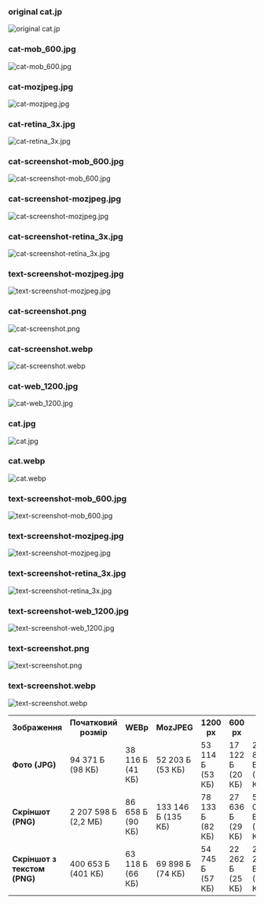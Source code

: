 ### original cat.jp
![original cat.jp](./images/cat.jpg)

### cat-mob_600.jpg
![cat-mob_600.jpg](./images/cat-mob_600.jpg)

### cat-mozjpeg.jpg
![cat-mozjpeg.jpg](./images/cat-mozjpeg.jpg)

### cat-retina_3x.jpg
![cat-retina_3x.jpg](./images/cat-retina_3x.jpg)

### cat-screenshot-mob_600.jpg
![cat-screenshot-mob_600.jpg](./images/cat-screenshot-mob_600.jpg)

### cat-screenshot-mozjpeg.jpg
![cat-screenshot-mozjpeg.jpg](./images/cat-screenshot-mozjpeg.jpg)

### cat-screenshot-retina_3x.jpg
![cat-screenshot-retina_3x.jpg](./images/cat-screenshot-retina_3x.jpg)

### text-screenshot-mozjpeg.jpg
![text-screenshot-mozjpeg.jpg](./images/cat-screenshot-web_1200.jpg)

### cat-screenshot.png
![cat-screenshot.png](./images/cat-screenshot.png)

### cat-screenshot.webp
![cat-screenshot.webp](./images/cat-screenshot.webp)

### cat-web_1200.jpg
![cat-web_1200.jpg](./images/cat-web_1200.jpg)

### cat.jpg
![cat.jpg](./images/cat.jpg)

### cat.webp
![cat.webp](./images/cat.webp)

### text-screenshot-mob_600.jpg
![text-screenshot-mob_600.jpg](./images/text-screenshot-mob_600.jpg)

### text-screenshot-mozjpeg.jpg
![text-screenshot-mozjpeg.jpg](./images/text-screenshot-mozjpeg.jpg)

### text-screenshot-retina_3x.jpg
![text-screenshot-retina_3x.jpg](./images/text-screenshot-retina_3x.jpg)

### text-screenshot-web_1200.jpg
![text-screenshot-web_1200.jpg](./images/text-screenshot-web_1200.jpg)

### text-screenshot.png
![text-screenshot.png](./images/text-screenshot.png)

### text-screenshot.webp
![text-screenshot.webp](./images/text-screenshot.webp)


<table>
  <tr>
    <th>Зображення</th>
    <th>Початковий розмір</th>
    <th>WEBp</th>
    <th>MozJPEG</th>
    <th>1200 px</th>
    <th>600 px</th>
    <th>3x</th>
  </tr>
  <tr>
    <td><strong>Фото (JPG)</strong></td>
    <td>94 371 Б (98 КБ)</td>
    <td>38 116 Б (41 КБ)</td>
    <td>52 203 Б (53 КБ)</td>
    <td>53 114 Б (53 КБ)</td>
    <td>17 122 Б (20 КБ)</td>
    <td>243 852 Б (246 КБ)</td>
  </tr>
  <tr>
    <td><strong>Скріншот (PNG)</strong></td>
    <td>2 207 598 Б (2,2 МБ)</td>
    <td>86 658 Б (90 КБ)</td>
    <td>133 146 Б (135 КБ)</td>
    <td>78 133 Б (82 КБ)</td>
    <td>27 636 Б (29 КБ)</td>
    <td>557 019 Б (557 КБ)</td>
  </tr>
  <tr>
    <td><strong>Скріншот з текстом (PNG)</strong></td>
    <td>400 653 Б (401 КБ)</td>
    <td>63 118 Б (66 КБ)</td>
    <td>69 898 Б (74 КБ)</td>
    <td>54 745 Б (57 КБ)</td>
    <td>22 262 Б (25 КБ)</td>
    <td>294 234 Б (295 КБ)</td>
  </tr>
</table>
